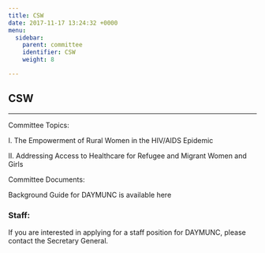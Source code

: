 ```yaml
---
title: CSW
date: 2017-11-17 13:24:32 +0000
menu:
  sidebar:
    parent: committee
    identifier: CSW
    weight: 8

---
```

## CSW

---

Committee Topics:

I. The Empowerment of Rural Women in the HIV/AIDS Epidemic

II. Addressing Access to Healthcare for Refugee and Migrant Women and Girls

Committee Documents:

Background Guide for DAYMUNC is available here

### Staff:

If you are interested in applying for a staff position for DAYMUNC, please contact the Secretary General.